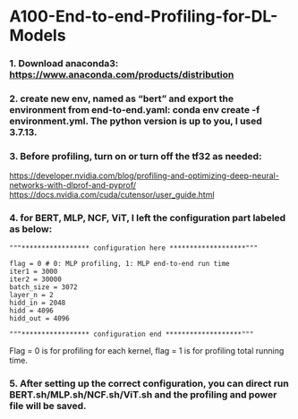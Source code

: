 # A100-End-to-end-Profiling-for-DL-Models

### 1. Download anaconda3: https://www.anaconda.com/products/distribution
### 2. create new env, named as “bert” and export the environment from end-to-end.yaml: conda env create -f environment.yml. The python version is up to you, I used 3.7.13. 
### 3. Before profiling, turn on or turn off the tf32 as needed:
https://developer.nvidia.com/blog/profiling-and-optimizing-deep-neural-networks-with-dlprof-and-pyprof/
https://docs.nvidia.com/cuda/cutensor/user_guide.html

### 4. for BERT, MLP, NCF, ViT, I left the configuration part labeled as below:  

```
"""***************** configuration here *******************"""

flag = 0 # 0: MLP profiling, 1: MLP end-to-end run time 
iter1 = 3000
iter2 = 30000
batch_size = 3072
layer_n = 2
hidd_in = 2048
hidd = 4096
hidd_out = 4096

"""***************** configuration end *******************"""

```
Flag = 0 is for profiling for each kernel, flag = 1 is for profiling total running time.
### 5. After setting up the correct configuration, you can direct run BERT.sh/MLP.sh/NCF.sh/ViT.sh and the profiling and power file will be saved.

